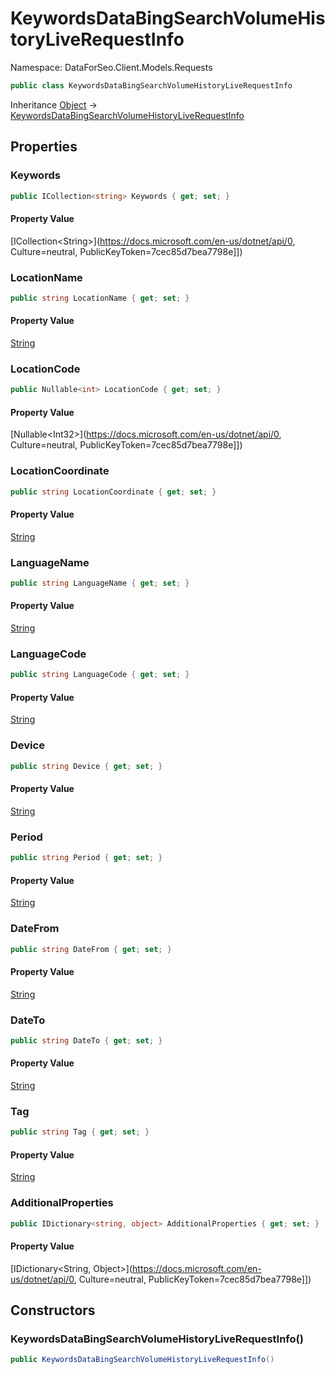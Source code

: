 # KeywordsDataBingSearchVolumeHistoryLiveRequestInfo

Namespace: DataForSeo.Client.Models.Requests

```csharp
public class KeywordsDataBingSearchVolumeHistoryLiveRequestInfo
```

Inheritance [Object](https://docs.microsoft.com/en-us/dotnet/api/Object) → [KeywordsDataBingSearchVolumeHistoryLiveRequestInfo](./KeywordsDataBingSearchVolumeHistoryLiveRequestInfo.md)

## Properties

### **Keywords**

```csharp
public ICollection<string> Keywords { get; set; }
```

#### Property Value

[ICollection&lt;String&gt;](https://docs.microsoft.com/en-us/dotnet/api/0, Culture=neutral, PublicKeyToken=7cec85d7bea7798e]])<br>

### **LocationName**

```csharp
public string LocationName { get; set; }
```

#### Property Value

[String](https://docs.microsoft.com/en-us/dotnet/api/String)<br>

### **LocationCode**

```csharp
public Nullable<int> LocationCode { get; set; }
```

#### Property Value

[Nullable&lt;Int32&gt;](https://docs.microsoft.com/en-us/dotnet/api/0, Culture=neutral, PublicKeyToken=7cec85d7bea7798e]])<br>

### **LocationCoordinate**

```csharp
public string LocationCoordinate { get; set; }
```

#### Property Value

[String](https://docs.microsoft.com/en-us/dotnet/api/String)<br>

### **LanguageName**

```csharp
public string LanguageName { get; set; }
```

#### Property Value

[String](https://docs.microsoft.com/en-us/dotnet/api/String)<br>

### **LanguageCode**

```csharp
public string LanguageCode { get; set; }
```

#### Property Value

[String](https://docs.microsoft.com/en-us/dotnet/api/String)<br>

### **Device**

```csharp
public string Device { get; set; }
```

#### Property Value

[String](https://docs.microsoft.com/en-us/dotnet/api/String)<br>

### **Period**

```csharp
public string Period { get; set; }
```

#### Property Value

[String](https://docs.microsoft.com/en-us/dotnet/api/String)<br>

### **DateFrom**

```csharp
public string DateFrom { get; set; }
```

#### Property Value

[String](https://docs.microsoft.com/en-us/dotnet/api/String)<br>

### **DateTo**

```csharp
public string DateTo { get; set; }
```

#### Property Value

[String](https://docs.microsoft.com/en-us/dotnet/api/String)<br>

### **Tag**

```csharp
public string Tag { get; set; }
```

#### Property Value

[String](https://docs.microsoft.com/en-us/dotnet/api/String)<br>

### **AdditionalProperties**

```csharp
public IDictionary<string, object> AdditionalProperties { get; set; }
```

#### Property Value

[IDictionary&lt;String, Object&gt;](https://docs.microsoft.com/en-us/dotnet/api/0, Culture=neutral, PublicKeyToken=7cec85d7bea7798e]])<br>

## Constructors

### **KeywordsDataBingSearchVolumeHistoryLiveRequestInfo()**

```csharp
public KeywordsDataBingSearchVolumeHistoryLiveRequestInfo()
```
